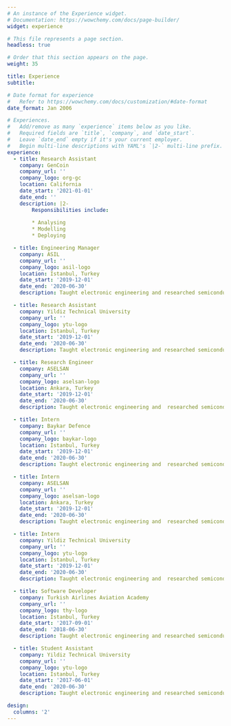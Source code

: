 ```yaml
---
# An instance of the Experience widget.
# Documentation: https://wowchemy.com/docs/page-builder/
widget: experience

# This file represents a page section.
headless: true

# Order that this section appears on the page.
weight: 35

title: Experience
subtitle:

# Date format for experience
#   Refer to https://wowchemy.com/docs/customization/#date-format
date_format: Jan 2006

# Experiences.
#   Add/remove as many `experience` items below as you like.
#   Required fields are `title`, `company`, and `date_start`.
#   Leave `date_end` empty if it's your current employer.
#   Begin multi-line descriptions with YAML's `|2-` multi-line prefix.
experience:
  - title: Research Assistant
    company: GenCoin
    company_url: ''
    company_logo: org-gc
    location: California
    date_start: '2021-01-01'
    date_end: ''
    description: |2-
        Responsibilities include:
        
        * Analysing
        * Modelling
        * Deploying

  - title: Engineering Manager
    company: ASIL
    company_url: ''
    company_logo: asil-logo
    location: Istanbul, Turkey
    date_start: '2019-12-01'
    date_end: '2020-06-30'
    description: Taught electronic engineering and researched semiconductor physics.

  - title: Research Assistant
    company: Yildiz Technical University 
    company_url: ''
    company_logo: ytu-logo
    location: Istanbul, Turkey
    date_start: '2019-12-01'
    date_end: '2020-06-30'
    description: Taught electronic engineering and researched semiconductor physics.

  - title: Research Engineer
    company: ASELSAN 
    company_url: ''
    company_logo: aselsan-logo
    location: Ankara, Turkey
    date_start: '2019-12-01'
    date_end: '2020-06-30'
    description: Taught electronic engineering and  researched semiconductor physics.

  - title: Intern
    company: Baykar Defence 
    company_url: ''
    company_logo: baykar-logo
    location: Istanbul, Turkey
    date_start: '2019-12-01'
    date_end: '2020-06-30'
    description: Taught electronic engineering and  researched semiconductor physics. 

  - title: Intern
    company: ASELSAN 
    company_url: ''
    company_logo: aselsan-logo
    location: Ankara, Turkey
    date_start: '2019-12-01'
    date_end: '2020-06-30'
    description: Taught electronic engineering and  researched semiconductor physics.

  - title: Intern
    company: Yildiz Technical University 
    company_url: ''
    company_logo: ytu-logo
    location: Istanbul, Turkey
    date_start: '2019-12-01'
    date_end: '2020-06-30'
    description: Taught electronic engineering and  researched semiconductor physics. 

  - title: Software Developer
    company: Turkish Airlines Aviation Academy
    company_url: ''
    company_logo: thy-logo
    location: Istanbul, Turkey
    date_start: '2017-09-01'
    date_end: '2018-06-30'
    description: Taught electronic engineering and researched semiconductor physics.

  - title: Student Assistant
    company: Yildiz Technical University 
    company_url: ''
    company_logo: ytu-logo
    location: Istanbul, Turkey
    date_start: '2017-06-01'
    date_end: '2020-06-30'
    description: Taught electronic engineering and researched semiconductor physics.  

design:
  columns: '2'
---
```

